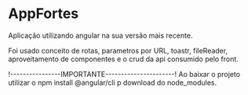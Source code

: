 # AppFortes


Aplicação utilizando angular na sua versão mais recente.

Foi usado conceito de rotas, parametros por URL, toastr, fileReader, aproveitamento de componentes e o crud da api consumido pelo front.

!----------------IMPORTANTE----------------------!
Ao baixar o projeto utilizar o npm install @angular/cli p download do node_modules.
